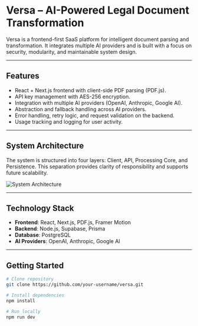 # Versa – AI-Powered Legal Document Transformation

Versa is a frontend-first SaaS platform for intelligent document parsing and transformation. It integrates multiple AI providers and is built with a focus on security, modularity, and maintainable system design.

---

## Features
- React + Next.js frontend with client-side PDF parsing (PDF.js).  
- API key management with AES-256 encryption.  
- Integration with multiple AI providers (OpenAI, Anthropic, Google AI).  
- Abstraction and fallback handling across AI providers.  
- Error handling, retry logic, and request validation on the backend.  
- Usage tracking and logging for user activity.  

---

## System Architecture
The system is structured into four layers: Client, API, Processing Core, and Persistence. This separation provides clarity of responsibility and supports future scalability.

![System Architecture](./path-to-your-architecture-diagram.png)

---

## Technology Stack
- **Frontend**: React, Next.js, PDF.js, Framer Motion  
- **Backend**: Node.js, Supabase, Prisma  
- **Database**: PostgreSQL  
- **AI Providers**: OpenAI, Anthropic, Google AI  

---

## Getting Started
```bash
# Clone repository
git clone https://github.com/your-username/versa.git

# Install dependencies
npm install

# Run locally
npm run dev
